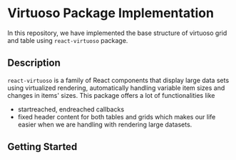 # Virtuoso Package Implementation
  In this repository, we have implemented the base structure of virtuoso grid and table using `react-virtuoso` package.

## Description
  `react-virtuoso` is a family of React components that display large data sets using virtualized rendering, automatically handling variable item sizes and changes in items' sizes. 
  This package offers a lot of functionalities like
  - startreached, endreached callbacks
  - fixed header content
  for both tables and grids which makes our life easier when we are handling with rendering large datasets.

## Getting Started
  
